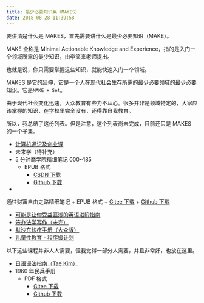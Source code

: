 ```yaml
---
title: 最少必要知识集（MAKES）
date: 2018-08-28 11:39:58
---
```


要讲清楚什么是 MAKES，首先需要讲什么是最少必要知识（MAKE）。

MAKE 全称是 Minimal Actionable Knowledge and Experience，指的是入门一个领域所需的最少知识，由李笑来老师提出。

也就是说，你只需要掌握这些知识，就能快速入门一个领域。

MAKES 是它的延伸，它是一个人在现代社会生存所需的最少必要领域的最少必要知识。它是`MAKE + Set`。

由于现代社会变化迅速，大众教育有些力不从心。很多并非是领域特定的，大家应该掌握的知识，在学校里完全没有，还得靠自我教育。

所以，我总结了这份列表。但是注意，这个列表尚未完成，目前还只是 MAKES 的一个子集。

+   [计算机通识及创业课](http://it-ebooks.flygon.net/mooc)
+   未来学（待补充）
+   5 分钟商学院精细笔记 000~185
    +   EPUB 格式
        +   [CSDN 下载](https://download.csdn.net/download/wizardforcel/10621801)
        +   [Github 下载](https://github.com/wizardforcel/data-science-notebook/files/2312838/5.000.185.zip)
+   
通往财富自由之路精细笔记
    +   EPUB 格式
        +   [Gitee 下载](https://gitee.com/it-ebooks/ebooks/attach_files/download?i=162814&u=http%3A%2F%2Ffiles.git.oschina.net%2Fgroup1%2FM00%2F04%2FB8%2FPaAvDFuCGuaAeh52ABOU0l3Ekqc25.epub%3Ftoken%3Dabd29f5f561ed4289976608a98b60b4a%26ts%3D1535253223%26attname%3D%25E9%2580%259A%25E5%25BE%2580%25E8%25B4%25A2%25E5%25AF%258C%25E8%2587%25AA%25E7%2594%25B1%25E4%25B9%258B%25E8%25B7%25AF%25E7%25B2%25BE%25E7%25BB%2586%25E7%25AC%2594%25E8%25AE%25B0.epub)
        +   [Github 下载](https://github.com/wizardforcel/data-science-notebook/files/2321204/default.zip)
+   [可能是让你受益匪浅的英语进阶指南](https://legacy.gitbook.com/book/byoungd/english-level-up-tips-for-chinese/details)
+   [笨办法学写作（未完）](http://www.cnfeat.com/)
+   [默沙东诊疗手册（大众版）](https://www.msdmanuals.cn/%E9%A6%96%E9%A1%B5)
+   [儿童性教育 - 程序媛计划](https://www.cxy61.com/girl/child_sexual_education/index.html)


以下这些课程并非人人需要，但我觉得一部分人需要，并且非常好，也放在这里。

+   [日语语法指南（Tae Kim）](http://res.wokanxing.info/jpgramma/)
+   1960 年民兵手册
    +   PDF 格式
        +   [Gitee 下载](https://gitee.com/it-ebooks/ebooks/attach_files/download?i=163347&u=http%3A%2F%2Ffiles.git.oschina.net%2Fgroup1%2FM00%2F04%2FBE%2FPaAvDFuFAwyAA6wfADiIACy3Zqw072.zip%3Ftoken%3D16264fd2ac85ae8faab13637a486e279%26ts%3D1535443724%26attname%3D1960%25E5%25B9%25B4%25E6%25B0%2591%25E5%2585%25B5%25E6%2589%258B%25E5%2586%258C.zip)
        +   [Github 下载](https://github.com/wizardforcel/data-science-notebook/files/2327105/1960.zip)
